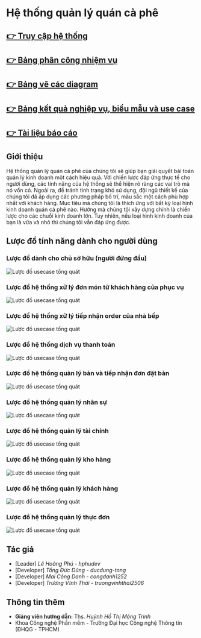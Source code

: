 # Hệ thống quản lý quán cà phê

## [ 👉 Truy cập hệ thống](https://hphudev.github.io/coffeeshopmanagement/)
## [ 👉 Bảng phân công nhiệm vụ](https://docs.google.com/spreadsheets/d/1psbGGun83JsakSIM-gpP8nIIP9mZv5U0/edit?fbclid=IwAR1gj6W3gNi1wb4QwRkokk77b7XSIgp_PLL6XxfC5mASWNKXgsinehr9vF0#gid=808072217)
## [ 👉 Bảng vẽ các diagram](https://drive.google.com/drive/folders/1iC2xoFvRN-WQ5mUu8ZjJn1vEpBAjeAEL?usp=sharing)
## [ 👉 Bảng kết quả nghiệp vụ, biểu mẫu và use case](https://drive.google.com/drive/folders/13W19SFg6E-EZxEFMayFxOCbp06rLV28g?usp=sharing)
## [ 👉 Tài liệu báo cáo](https://drive.google.com/drive/folders/1Tyh59_adWCVteFblncSQSIfa9AZRlZ8z?usp=sharing)
## Giới thiệu
Hệ thống quản lý quán cà phê của chúng tôi sẽ giúp bạn giải quyết bài toán quản lý kinh doanh một cách hiệu quả.
Với chiến lược đáp ứng thực tế cho người dùng, các tính năng của hệ thống sẽ thể hiện rõ ràng các vai trò mà nó vốn có. Ngoài ra, để tránh tình trạng khó sử dụng, đội ngũ thiết kế của chúng tôi đã áp dụng các phương pháp bố trí, màu sắc một cách phù hợp nhất với khách hàng. Mục tiêu mà chúng tôi là thích ứng với bất kỳ loại hình kinh doanh quán cà phê nào. Hướng mà chúng tôi xây dựng chính là chiến lược cho các chuỗi kinh doanh lớn. Tuy nhiên, nếu loại hình kinh doanh của bạn là vừa và nhỏ thì chúng tôi vẫn đáp ứng được.
## Lược đồ tính năng dành cho người dùng
### Lược đồ dành cho chủ sở hữu (người đứng đầu)
![Lược đồ usecase tổng quát](./docs/usecase/master.svg)
### Lược đồ hệ thống xử lý đơn món từ khách hàng của phục vụ
![Lược đồ usecase tổng quát](./docs/usecase/serve.svg)
### Lược đồ hệ thống xử lý tiếp nhận order của nhà bếp
![Lược đồ usecase tổng quát](./docs/usecase/kitchen.svg)
### Lược đồ hệ thống dịch vụ thanh toán
![Lược đồ usecase tổng quát](./docs/usecase/cashier.svg)
### Lược đồ hệ thống quản lý bàn và tiếp nhận đơn đặt bàn
![Lược đồ usecase tổng quát](./docs/usecase/room_table.svg)
### Lược đồ hệ thống quản lý nhân sự
![Lược đồ usecase tổng quát](./docs/usecase/manage_staff.svg)
### Lược đồ hệ thống quản lý tài chính
![Lược đồ usecase tổng quát](./docs/usecase/financial.svg)
### Lược đồ hệ thống quản lý kho hàng
![Lược đồ usecase tổng quát](./docs/usecase/warehouse.svg)
### Lược đồ hệ thống quản lý khách hàng
![Lược đồ usecase tổng quát](./docs/usecase/manage_customer.svg)
### Lược đồ hệ thống quản lý thực đơn
![Lược đồ usecase tổng quát](./docs/usecase/manage_item.svg)
## Tác giả
  - [Leader] *Lê Hoàng Phú - hphudev*
  - [Developer] *Tống Đức Dũng -  ducdung-tong*
  - [Developer] *Mai Công Danh - congdanh1252*
  - [Developer] *Trương Vĩnh Thái - truongvinhthai2506*
## Thông tin thêm
  - **Giảng viên hướng dẫn:** Ths. *Huỳnh Hồ Thị Mộng Trinh*
  - Khoa Công nghệ Phần mềm - Trường Đại học Công nghệ Thông tin (ĐHQG - TPHCM)
